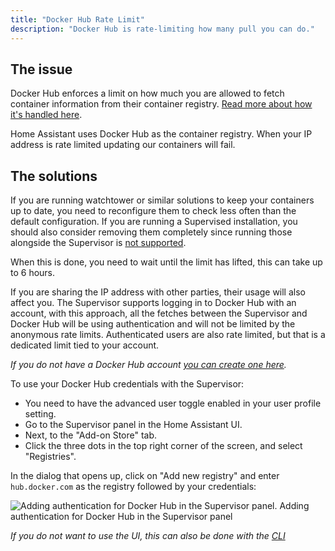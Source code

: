 ```yaml
---
title: "Docker Hub Rate Limit"
description: "Docker Hub is rate-limiting how many pull you can do."
---
```


## The issue

Docker Hub enforces a limit on how much you are allowed to fetch container information from their container registry. [Read more about how it's handled here][docker-rate-limit].

Home Assistant uses Docker Hub as the container registry. When your IP address is rate limited updating our containers will fail.

## The solutions

If you are running watchtower or similar solutions to keep your containers up to date, you need to reconfigure them to check less often than the default configuration. If you are running a Supervised installation, you should also consider removing them completely since running those alongside the Supervisor is [not supported][unsupported-container].

When this is done, you need to wait until the limit has lifted, this can take up to 6 hours.

If you are sharing the IP address with other parties, their usage will also affect you. The Supervisor supports logging in to Docker Hub with an account, with this approach, all the fetches between the Supervisor and Docker Hub will be using authentication and will not be limited by the anonymous rate limits. Authenticated users are also rate limited, but that is a dedicated limit tied to your account.

_If you do not have a Docker Hub account [you can create one here][dockerhub-signup]._

To use your Docker Hub credentials with the Supervisor:

- You need to have the advanced user toggle enabled in your user profile setting.
- Go to the Supervisor panel in the Home Assistant UI.
- Next, to the "Add-on Store" tab.
- Click the three dots in the top right corner of the screen, and select "Registries".

In the dialog that opens up, click on "Add new registry" and enter `hub.docker.com` as the registry followed by your credentials:

<p class='img'>
<img src='/images/screenshots/supervisor_registry_dockerhub.png' alt='Adding authentication for Docker Hub in the Supervisor panel.'>
Adding authentication for Docker Hub in the Supervisor panel
</p>

_If you do not want to use the UI, this can also be done with the [CLI]_

[docker-rate-limit]: https://docs.docker.com/docker-hub/download-rate-limit/
[dockerhub-signup]: https://hub.docker.com/signup
[unsupported-container]: /more-info/unsupported/container.md
[CLI]: https://github.com/home-assistant/cli
